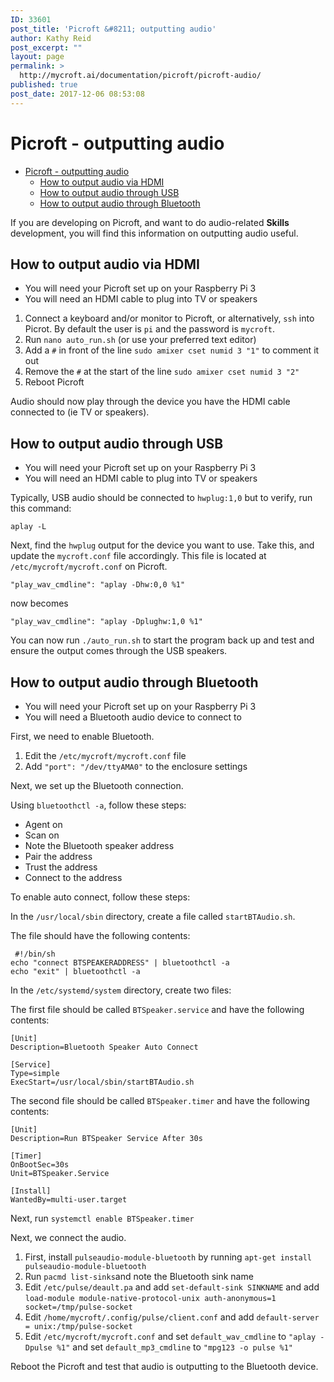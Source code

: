 ```yaml
---
ID: 33601
post_title: 'Picroft &#8211; outputting audio'
author: Kathy Reid
post_excerpt: ""
layout: page
permalink: >
  http://mycroft.ai/documentation/picroft/picroft-audio/
published: true
post_date: 2017-12-06 08:53:08
---
```

# Picroft - outputting audio

- [Picroft - outputting audio](#picroft---outputting-audio)
  * [How to output audio via HDMI](#how-to-output-audio-via-hdmi)
  * [How to output audio through USB](#how-to-output-audio-through-usb)
  * [How to output audio through Bluetooth](#how-to-output-audio-through-bluetooth)

If you are developing on Picroft, and want to do audio-related **Skills** development, you will find this information on outputting audio useful. 

## How to output audio via HDMI

* You will need your Picroft set up on your Raspberry Pi 3
* You will need an HDMI cable to plug into TV or speakers

1. Connect a keyboard and/or monitor to Picroft, or alternatively, `ssh` into Picrot. By default the user is `pi` and the password is `mycroft`. 
2. Run `nano auto_run.sh` (or use your preferred text editor)
3. Add a `#` in front of the line `sudo amixer cset numid 3 "1"` to comment it out
4. Remove the `#` at the start of the line `sudo amixer cset numid 3 "2"`
5. Reboot Picroft

Audio should now play through the device you have the HDMI cable connected to (ie TV or speakers). 

## How to output audio through USB

* You will need your Picroft set up on your Raspberry Pi 3
* You will need an HDMI cable to plug into TV or speakers

Typically, USB audio should be connected to `hwplug:1,0` but to verify, run this command: 

`aplay -L`

Next, find the `hwplug` output for the device you want to use. Take this, and update the `mycroft.conf` file accordingly. This file is located at `/etc/mycroft/mycroft.conf` on Picroft. 

`"play_wav_cmdline": "aplay -Dhw:0,0 %1"`

now becomes 

`"play_wav_cmdline": "aplay -Dplughw:1,0 %1"`

You can now run `./auto_run.sh` to start the program back up and test and ensure the output comes through the USB speakers.

##  How to output audio through Bluetooth

* You will need your Picroft set up on your Raspberry Pi 3
* You will need a Bluetooth audio device to connect to

First, we need to enable Bluetooth. 

1. Edit the `/etc/mycroft/mycroft.conf` file
2. Add `"port": "/dev/ttyAMA0"` to the enclosure settings

Next, we set up the Bluetooth connection. 

Using `bluetoothctl -a`, follow these steps: 

* Agent on
* Scan on
* Note the Bluetooth speaker address
* Pair the address
* Trust the address
* Connect to the address

To enable auto connect, follow these steps: 

In the `/usr/local/sbin` directory, create a file called `startBTAudio.sh`. 

The file should have the following contents: 

```
 #!/bin/sh
echo "connect BTSPEAKERADDRESS" | bluetoothctl -a
echo "exit" | bluetoothctl -a
```

In the `/etc/systemd/system` directory, create two files: 

The first file should be called `BTSpeaker.service` and have the following contents: 

```
[Unit]
Description=Bluetooth Speaker Auto Connect
            
[Service]
Type=simple
ExecStart=/usr/local/sbin/startBTAudio.sh
```

The second file should be called `BTSpeaker.timer` and have the following contents: 

```
[Unit]
Description=Run BTSpeaker Service After 30s	
	
[Timer]
OnBootSec=30s
Unit=BTSpeaker.Service	
	
[Install]
WantedBy=multi-user.target
```

Next, run `systemctl enable BTSpeaker.timer`

Next, we connect the audio. 

1. First, install `pulseaudio-module-bluetooth` by running `apt-get install pulseaudio-module-bluetooth`
2. Run `pacmd list-sinks`and note the Bluetooth sink name
3. Edit `/etc/pulse/deault.pa` and add `set-default-sink SINKNAME` and add `load-module module-native-protocol-unix auth-anonymous=1 socket=/tmp/pulse-socket`
4. Edit `/home/mycroft/.config/pulse/client.conf` and add `default-server = unix:/tmp/pulse-socket`
5. Edit `/etc/mycroft/mycroft.conf` and set `default_wav_cmdline` to `"aplay -Dpulse %1"` and set `default_mp3_cmdline` to `"mpg123 -o pulse %1"`

Reboot the Picroft and test that audio is outputting to the Bluetooth device.
